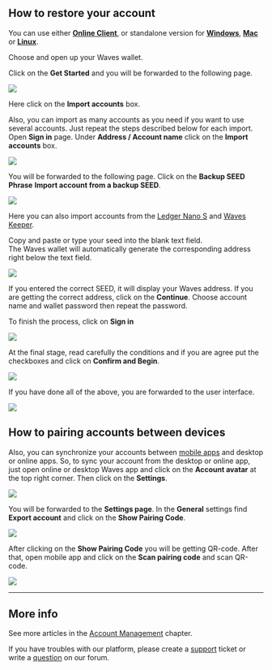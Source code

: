 ## How to restore your account

You can use either [**Online Client**](https://dex.wavesplatform.com), or standalone version for [**Windows**](https://wavesplatform.com/files/WavesClient-win.zip), [**Mac**](https://wavesplatform.com/files/WavesClient-mac.dmg) or [**Linux**](https://wavesplatform.com/files/WavesClient-linux.deb).

Choose and open up your Waves wallet.

Click on the **Get Started** and you will be forwarded to the following page.

![](/_assets/account_restoring_01.png)

Here click on the **Import accounts** box.

Also, you can import as many accounts as you need if you want to use several accounts. Just repeat the steps described below for each import.
Open **Sign in** page. Under **Address / Account name** click on the **Import accounts** box.

![](/_assets/account_restoring_01.1.png)

You will be forwarded to the following page. Click on the **Backup SEED Phrase** **Import account from a backup SEED**.

![](/_assets/account_restoring_01.2.png)

Here you can also import accounts from the [Ledger Nano S](/waves-client/account-management/ledger-nano.md) and [Waves Keeper](/waves-client/account-management/waves-keeper.md).

Copy and paste or type your seed into the blank text field.  
The Waves wallet will automatically generate the corresponding address right below the text field.

![](/_assets/account_restoring_02.png)

If you entered the correct SEED, it will display your Waves address. If you are getting the correct address, click on the **Continue**.
Choose account name and wallet password then repeat the password.

To finish the process, click on **Sign in**

![](/_assets/account_restoring_003.png)

At the final stage, read carefully the conditions and if you are agree put the checkboxes and click on **Confirm and Begin**.

![](/_assets/account_restoring_04.png)

If you have done all of the above, you are forwarded to the user interface.

![](/_assets/account_restoring_05.png)

## How to pairing accounts between devices

Also, you can synchronize your accounts between [mobile apps](/waves-client/mobile-apps.md) and desktop or online apps. So, to sync your account from the desktop or online app, just open online or desktop Waves app and click on the **Account avatar** at the top right corner. Then click on the **Settings**.

![](/_assets/account_restoring_006.png)

You will be forwarded to the **Settings page**. In the **General** settings find **Export account** and click on the **Show Pairing Code**.

![](/_assets/account_restoring_06.png)

After clicking on the **Show Pairing Code** you will be getting QR-code. After that, open mobile app and click on the **Scan pairing code** and scan QR-code.

![](/_assets/account_restoring_07.png)

---

## More info

See more articles in the [Account Management](/waves-client/account-management.md) chapter.

If you have troubles with our platform, please create a [support](https://support.wavesplatform.com/) ticket or write a [question](https://forum.wavesplatform.com/) on our forum.
